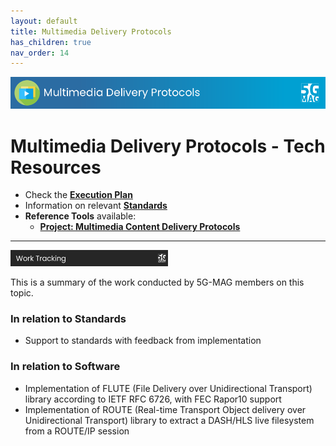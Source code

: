 ```yaml
---
layout: default
title: Multimedia Delivery Protocols
has_children: true
nav_order: 14
---
```


<img src="../assets/images/Banner_MD.png" /> 

# Multimedia Delivery Protocols - Tech Resources

* Check the [**Execution Plan**](https://github.com/orgs/5G-MAG/projects/44/views/22)
* Information on relevant [**Standards**](https://5g-mag.github.io/Standards/pages/multimedia-content-delivery.html)
* **Reference Tools** available:
   * [**Project: Multimedia Content Delivery Protocols**](https://5g-mag.github.io/Getting-Started/pages/multimedia-content-delivery/)

---

<img src="../assets/images/Banner_WorkTracking.png" width="50%" /> 

This is a summary of the work conducted by 5G-MAG members on this topic.

### In relation to Standards
* Support to standards with feedback from implementation

### In relation to Software
* Implementation of FLUTE (File Delivery over Unidirectional Transport) library according to IETF RFC 6726, with FEC Rapor10 support
* Implementation of ROUTE (Real-time Transport Object delivery over Unidirectional Transport) library to extract a DASH/HLS live filesystem from a ROUTE/IP session
